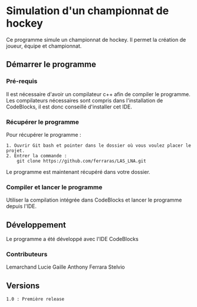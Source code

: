 # Simulation d'un championnat de hockey
Ce programme simule un championnat de hockey. Il permet la création de joueur, équipe et championnat.
## Démarrer le programme
### Pré-requis
Il est nécessaire d'avoir un compilateur c++ afin de compiler le programme. Les compilateurs nécessaires sont compris dans l'installation de CodeBlocks, il est donc conseillé d'installer cet IDE.
### Récupérer le programme
Pour récupérer le programme :
```
1. Ouvrir Git bash et pointer dans le dossier où vous voulez placer le projet.
2. Entrer la commande :
    git clone https://github.com/ferraras/LAS_LNA.git
```
Le programme est maintenant récupéré dans votre dossier.
### Compiler et lancer le programme
Utiliser la compilation intégrée dans CodeBlocks et lancer le programme depuis l'IDE.
## Développement
Le programme a été développé avec l'IDE CodeBlocks
### Contributeurs
Lemarchand Lucie
Gaille Anthony
Ferrara Stelvio
## Versions
```
1.0 : Première release
```
